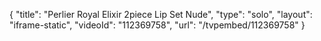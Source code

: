 {
    "title": "Perlier Royal Elixir 2piece Lip Set  Nude",
    "type": "solo",
    "layout": "iframe-static",
    "videoId": "112369758",
    "url": "\/tvpembed\/112369758"
}